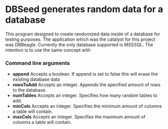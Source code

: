 # DBSeed generates random data for a database

This program designed to create randomized data inside of a database for testing purposes.  The application which was the catalyst for this project was DBBeagle.  Currently the only database supported is MSSSQL.  The intention is to use the same concept with 

### Command line arguments
- **append** Accepts a boolean.  If append is set to false this will erase the existing database data
- **rowsToAdd** Accepts an integer.  Appends the specified amount of rows to the database.
- **numTables** Accepts an integer.  Specifies how many random tables to add. 
- **minCols** Accepts an integer.  Specifies the minimum amount of columns a table will contain.
- **maxCols** Accepts an integer.  Specifies the maximum amount of columns a table will contain.
